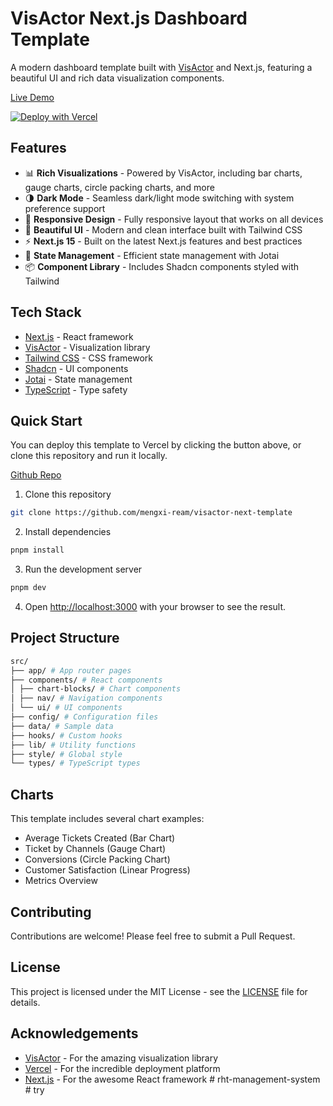 # VisActor Next.js Dashboard Template

A modern dashboard template built with [VisActor](https://visactor.io/) and Next.js, featuring a beautiful UI and rich data visualization components.

[Live Demo](https://visactor-next-template.vercel.app/)

[![Deploy with Vercel](https://vercel.com/button)](https://vercel.com/new/clone?demo-description=A%20modern%20dashboard%20with%20VisActor%20charts%2C%20dark%20mode%2C%20and%20data%20visualization%20for%20seamless%20analytics.&demo-image=%2F%2Fimages.ctfassets.net%2Fe5382hct74si%2F646TLqKGSTOnp1CD1IUqoM%2Fa119adac1f5a844f9d42f807ddc075f5%2Fthumbnail.png&demo-title=VisActor%20Next.js%20Template&demo-url=https%3A%2F%2Fvisactor-next-template.vercel.app%2F&from=templates&project-name=VisActor%20Next.js%20Template&repository-name=visactor-nextjs-template&repository-url=https%3A%2F%2Fgithub.com%2Fmengxi-ream%2Fvisactor-next-template&skippable-integrations=1)

## Features

- 📊 **Rich Visualizations** - Powered by VisActor, including bar charts, gauge charts, circle packing charts, and more
- 🌗 **Dark Mode** - Seamless dark/light mode switching with system preference support
- 📱 **Responsive Design** - Fully responsive layout that works on all devices
- 🎨 **Beautiful UI** - Modern and clean interface built with Tailwind CSS
- ⚡️ **Next.js 15** - Built on the latest Next.js features and best practices
- 🔄 **State Management** - Efficient state management with Jotai
- 📦 **Component Library** - Includes Shadcn components styled with Tailwind

## Tech Stack

- [Next.js](https://nextjs.org/) - React framework
- [VisActor](https://visactor.io/) - Visualization library
- [Tailwind CSS](https://tailwindcss.com/) - CSS framework
- [Shadcn](https://ui.shadcn.com/) - UI components
- [Jotai](https://jotai.org/) - State management
- [TypeScript](https://www.typescriptlang.org/) - Type safety

## Quick Start

You can deploy this template to Vercel by clicking the button above, or clone this repository and run it locally.

[Github Repo](https://github.com/mengxi-ream/visactor-next-template)

1. Clone this repository

```bash
git clone https://github.com/mengxi-ream/visactor-next-template
```

2. Install dependencies

```bash
pnpm install
```

3. Run the development server

```bash
pnpm dev
```

4. Open [http://localhost:3000](http://localhost:3000) with your browser to see the result.

## Project Structure

```bash
src/
├── app/ # App router pages
├── components/ # React components
│ ├── chart-blocks/ # Chart components
│ ├── nav/ # Navigation components
│ └── ui/ # UI components
├── config/ # Configuration files
├── data/ # Sample data
├── hooks/ # Custom hooks
├── lib/ # Utility functions
├── style/ # Global style
└── types/ # TypeScript types
```

## Charts

This template includes several chart examples:

- Average Tickets Created (Bar Chart)
- Ticket by Channels (Gauge Chart)
- Conversions (Circle Packing Chart)
- Customer Satisfaction (Linear Progress)
- Metrics Overview

## Contributing

Contributions are welcome! Please feel free to submit a Pull Request.

## License

This project is licensed under the MIT License - see the [LICENSE](LICENSE) file for details.

## Acknowledgements

- [VisActor](https://visactor.io/) - For the amazing visualization library
- [Vercel](https://vercel.com) - For the incredible deployment platform
- [Next.js](https://nextjs.org/) - For the awesome React framework
#   r h t - m a n a g e m e n t - s y s t e m  
 #   t r y  
 